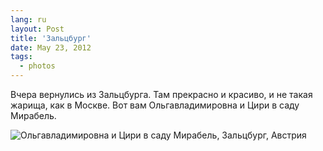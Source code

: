 ```yaml
---
lang: ru
layout: Post
title: 'Зальцбург'
date: May 23, 2012
tags:
  - photos
---
```


Вчера вернулись из Зальцбурга. Там прекрасно и красиво, и не такая жарища, как в Москве. Вот вам Ольгавладимировна и Цири в саду Мирабель.

![Ольгавладимировна и Цири в саду Мирабель, Зальцбург, Австрия](photo://93)
